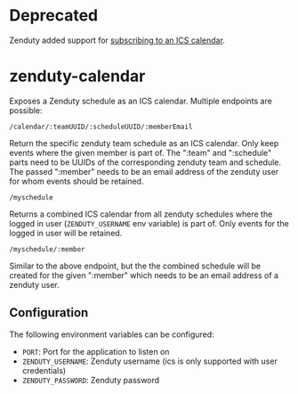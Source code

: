 # Deprecated

Zenduty added support for [subscribing to an ICS calendar](https://docs.zenduty.com/docs/my-on-call#apple-calender).

# zenduty-calendar

Exposes a Zenduty schedule as an ICS calendar. Multiple endpoints are possible:

```
/calendar/:teamUUID/:scheduleUUID/:memberEmail
```

Return the specific zenduty team schedule as an ICS calendar. Only keep events
where the given member is part of. The ":team" and ":schedule" parts need to be
UUIDs of the corresponding zenduty team and schedule. The passed ":member" needs
to be an email address of the zenduty user for whom events should be retained.

```
/myschedule
```

Returns a combined ICS calendar from all zenduty schedules where the logged in
user (`ZENDUTY_USERNAME` env variable) is part of. Only events for the logged in
user will be retained.

```
/myschedule/:member
```

Similar to the above endpoint, but the the combined schedule will be created for
the given ":member" which needs to be an email address of a zenduty user.

## Configuration

The following environment variables can be configured:

* `PORT`: Port for the application to listen on
* `ZENDUTY_USERNAME`: Zenduty username (ics is only supported with user credentials)
* `ZENDUTY_PASSWORD`: Zenduty password
